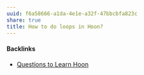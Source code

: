 ```yaml
---
uuid: f6a58666-a1da-4e1e-a32f-47bbcbfa823c
share: true
title: How to do loops in Hoon?
---
```

#### Backlinks

* [Questions to Learn Hoon](/ac3f27d3-cec7-4fb7-b0cf-e29269210256)